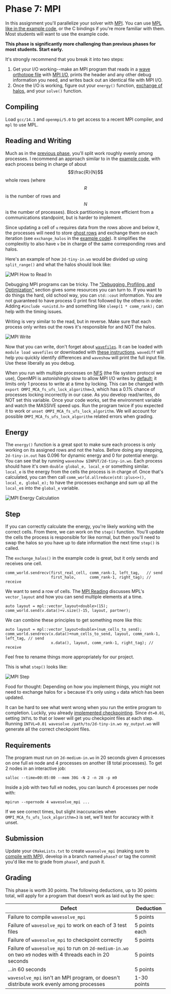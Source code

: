 ---
---

# Phase 7: MPI

In this assignment you'll parallelize your solver with [MPI](../readings/mpi.md). You can use [MPL](https://github.com/rabauke/mpl) [like in the example code](https://github.com/BYUHPC/sci-comp-course-example-cxx/blob/main/src/MountainRangeMPI.hpp), or the C bindings if you're more familiar with them. Most students will want to use the example code.

**This phase is significantly more challenging than previous phases for most students. Start early.** 


It's strongly recommend that you break it into two steps:

1. Get your I/O working--make an MPI program that reads in a [wave orthotope file](phase2.md#data-format) with [MPI I/O](../readings/mpi.md#io), prints the header and any other debug information you need, and writes back out an identical file with MPI I/O.
1. Once the I/O is working, figure out your `energy()` function, [exchange of halos](#division-of-labor), and your `solve()` function.

## Compiling

Load `gcc/14.1` and `openmpi/5.0` to get access to a recent MPI compiler, and `mpl` to use MPL.

## Reading and Writing

Much as in the [previous phase](phase6.md), you'll split work roughly evenly among processes. I recommend an approach similar to in the [example code](https://github.com/BYUHPC/sci-comp-course-example-cxx/blob/main/src/MountainRangeMPI.hpp), with each process being in charge of about $$\frac{R}{N}$$ whole rows (where $$R$$ is the number of rows and $$N$$ is the number of processes). Block partitioning is more efficient from a communications standpoint, but is harder to implement.

Since updating a cell of `u` requires data from the rows above and below it, the processes will need to store [ghost rows](https://sites.cs.ucsb.edu/~gilbert/cs140resources/notes/GhostCells.pdf) and exchange them on each iteration (see `exchange_halos` in the [example code](https://github.com/BYUHPC/sci-comp-course-example-cxx/blob/main/src/MountainRangeMPI.hpp)). It simplifies the complexitiy to also have `v` be in charge of the same corresponding rows and halos. 

Here's an example of how `2d-tiny-in.wo` would be divided up using `split_range()` and what the halos should look like:

![MPI How to Read In](../img/mpi-read-in.png)

Debugging MPI programs can be tricky. The ["Debugging, Profiling, and Optimization"](https://byuhpc.github.io/sci-comp-course/resources.html#debugging-profiling-and-optimization) section gives some resources you can turn to. If you want to do things the hard, old school way, you can `std::cout` information. You are not guaranteed to have process 0 print first followed by the others in order. Adding `#include <unistd.h>` and something like `sleep(1 * comm_rank);` can help with the timing issues.

Writing is very similar to the read, but in reverse. Make sure that each process only writes out the rows it's responsible for and NOT the halos.

![MPI Write](../img/mpi-write.png)

Now that you can write, don't forget about [`wavefiles`](https://byuhpc.github.io/sci-comp-course/resources.html#the-project). It can be loaded with `module load wavefiles` or downloaded with [these instructions](https://byuhpc.github.io/sci-comp-course/resources.html#the-project). `wavediff` will help you quickly identify differences and `waveshow` will print the full input file. Use these liberally as you debug.

When you run with multiple processes on [NFS](https://en.wikipedia.org/wiki/Network_File_System) (the file system protocol we use), OpenMPI is astonishingly slow to allow MPI I/O writes by [default](https://github.com/open-mpi/ompi/blob/b79b3e9264ce7bfdb77ceb93aefc841af76addcf/ompi/mca/fs/ufs/fs_ufs_file_open.c#L89); it limits only 1 process to write at a time by locking. This can be changed with `export OMPI_MCA_fs_ufs_lock_algorithm=3`, which has a 0.1% chance of processes locking incorrectly in our case. As you develop read/writes, do NOT set this variable. Once your code works, set the environment variable and watch the MASSIVE speed ups. Run the program twice if you expected it to work or `unset OMPI_MCA_fs_ufs_lock_algorithm`. We will account for possible `OMPI_MCA_fs_ufs_lock_algorithm` related errors when grading.

## Energy

The `energy()` function is a great spot to make sure each process is only working on its assigned rows and not the halos. Before doing any stepping, `2d-tiny-in.out` has 0.096 for dynamic energy and 0 for potential energy. You can see that by running `waveshow $INPUT/2d-tiny-in.wo`. Each process should have it's own `double global_e, local_e` or something similar. `local_e` is the energy from the cells the process is in charge of. Once that's calculated, you can then call `comm_world.allreduce(std::plus<>(), local_e, global_e);` to have the processes exchange and sum up all the `local_e`s into the `global_e` variable.

![MPI Energy Calculation](../img/mpi-energy.png)

## Step

If you can correctly calculate the energy, you're likely working with the correct cells. From there, we can work on the `step()` function. You'll update the cells the process is responsible for like normal, but then you'll need to swap the halos so you have up to date information the next time `step()` is called.

The `exchange_halos()` in the example code is great, but it only sends and receives one cell. 
```
comm_world.sendrecv(first_real_cell, comm_rank-1, left_tag,   // send
                    first_halo,      comm_rank-1, right_tag); // receive
```

We want to send a row of cells. The [MPI Reading](https://byuhpc.github.io/sci-comp-course/readings/mpi.html#communication) discusses MPL's `vector_layout` and how you can send multiple elements at a time.

```
auto layout = mpl::vector_layout<double>(15);
comm_world.send(v.data()+v.size()-15, layout, partner);
```

We can combine these principles to get something more like this:

```
auto layout = mpl::vector_layout<double>(num_cells_to_send);
comm_world.sendrecv(x.data()+num_cells_to_send, layout, comm_rank-1, left_tag, // send
                    x.data(), layout, comm_rank-1, right_tag); // receive
```

Feel free to rename things more appropriately for our project.

This is what `step()` looks like:

![MPI Step](../img/mpi-step.png)

Food for thought: Depending on how you implement things, you might not need to exchange halos for `u` because it's only using `v` data which has been updated.

It can be hard to see what went wrong when you run the entire program to completion. Luckily, you already [implemented checkpointing](https://byuhpc.github.io/sci-comp-course/project/phase2.html). Since `dt=0.01`, setting `INTVL` to that or lower will get you checkpoint files at each step. Running `INTVL=0.01 wavesolve /path/to/2d-tiny-in.wo my_output.wo` will generate all the correct checkpoint files. 

## Requirements

The program must run on `2d-medium-in.wo` in 20 seconds given 4 processes on one full `m9` node and 4 processes on another (8 total processes). To get 2 nodes in an interactive job:
```shell
salloc --time=00:05:00 --mem 30G -N 2 -n 28 -p m9
```

Inside a job with two full `m9` nodes, you can launch 4 processes per node with:

```shell
mpirun --npernode 4 wavesolve_mpi ...
```

If we see correct times, but slight inaccuracies when `OMPI_MCA_fs_ufs_lock_algorithm=3` is set, we'll test for accuracy with it unset.

## Submission

Update your `CMakeLists.txt` to create `wavesolve_mpi` (making sure to [compile with MPI](../readings/mpi.md#compilation)), develop in a branch named `phase7` or tag the commit you'd like me to grade from `phase7`, and push it.


## Grading

This phase is worth 30 points. The following deductions, up to 30 points total, will apply for a program that doesn't work as laid out by the spec:

| Defect | Deduction |
| --- | --- |
| Failure to compile `wavesolve_mpi` | 5 points |
| Failure of `wavesolve_mpi` to work on each of 3 test files | 5 points each |
| Failure of `wavesolve_mpi` to checkpoint correctly | 5 points |
| Failure of `wavesolve_mpi` to run on `2d-medium-in.wo` on two `m9` nodes with 4 threads each in 20 seconds | 5 points |
| ...in 60 seconds | 5 points |
| `wavesolve_mpi` isn't an MPI program, or doesn't distribute work evenly among processes | 1-30 points |
